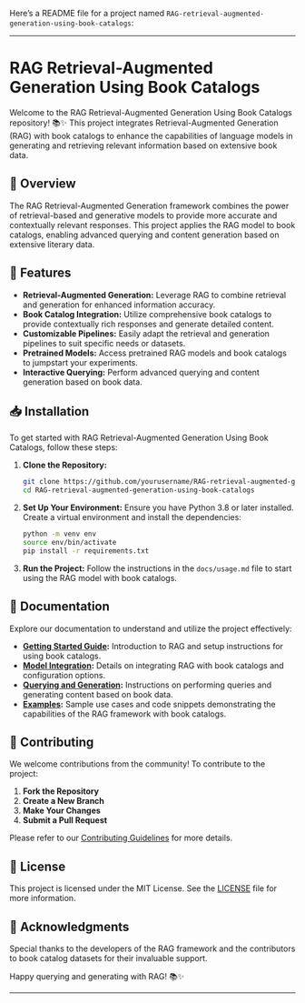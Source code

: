 Here’s a README file for a project named `RAG-retrieval-augmented-generation-using-book-catalogs`:

---

# RAG Retrieval-Augmented Generation Using Book Catalogs

Welcome to the RAG Retrieval-Augmented Generation Using Book Catalogs repository! 📚✨ This project integrates Retrieval-Augmented Generation (RAG) with book catalogs to enhance the capabilities of language models in generating and retrieving relevant information based on extensive book data.

## 📜 Overview

The RAG Retrieval-Augmented Generation framework combines the power of retrieval-based and generative models to provide more accurate and contextually relevant responses. This project applies the RAG model to book catalogs, enabling advanced querying and content generation based on extensive literary data.

## 🚀 Features

- **Retrieval-Augmented Generation:** Leverage RAG to combine retrieval and generation for enhanced information accuracy.
- **Book Catalog Integration:** Utilize comprehensive book catalogs to provide contextually rich responses and generate detailed content.
- **Customizable Pipelines:** Easily adapt the retrieval and generation pipelines to suit specific needs or datasets.
- **Pretrained Models:** Access pretrained RAG models and book catalogs to jumpstart your experiments.
- **Interactive Querying:** Perform advanced querying and content generation based on book data.

## 📥 Installation

To get started with RAG Retrieval-Augmented Generation Using Book Catalogs, follow these steps:

1. **Clone the Repository:**
   ```bash
   git clone https://github.com/yourusername/RAG-retrieval-augmented-generation-using-book-catalogs.git
   cd RAG-retrieval-augmented-generation-using-book-catalogs
   ```

2. **Set Up Your Environment:**
   Ensure you have Python 3.8 or later installed. Create a virtual environment and install the dependencies:
   ```bash
   python -m venv env
   source env/bin/activate
   pip install -r requirements.txt
   ```

3. **Run the Project:**
   Follow the instructions in the `docs/usage.md` file to start using the RAG model with book catalogs.

## 📖 Documentation

Explore our documentation to understand and utilize the project effectively:

- **[Getting Started Guide](docs/getting_started.md):** Introduction to RAG and setup instructions for using book catalogs.
- **[Model Integration](docs/model_integration.md):** Details on integrating RAG with book catalogs and configuration options.
- **[Querying and Generation](docs/querying_and_generation.md):** Instructions on performing queries and generating content based on book data.
- **[Examples](docs/examples.md):** Sample use cases and code snippets demonstrating the capabilities of the RAG framework with book catalogs.

## 🤝 Contributing

We welcome contributions from the community! To contribute to the project:

1. **Fork the Repository**
2. **Create a New Branch**
3. **Make Your Changes**
4. **Submit a Pull Request**

Please refer to our [Contributing Guidelines](CONTRIBUTING.md) for more details.

## 📝 License

This project is licensed under the MIT License. See the [LICENSE](LICENSE) file for more information.

## 🌟 Acknowledgments

Special thanks to the developers of the RAG framework and the contributors to book catalog datasets for their invaluable support.

Happy querying and generating with RAG! 📚✨

---

